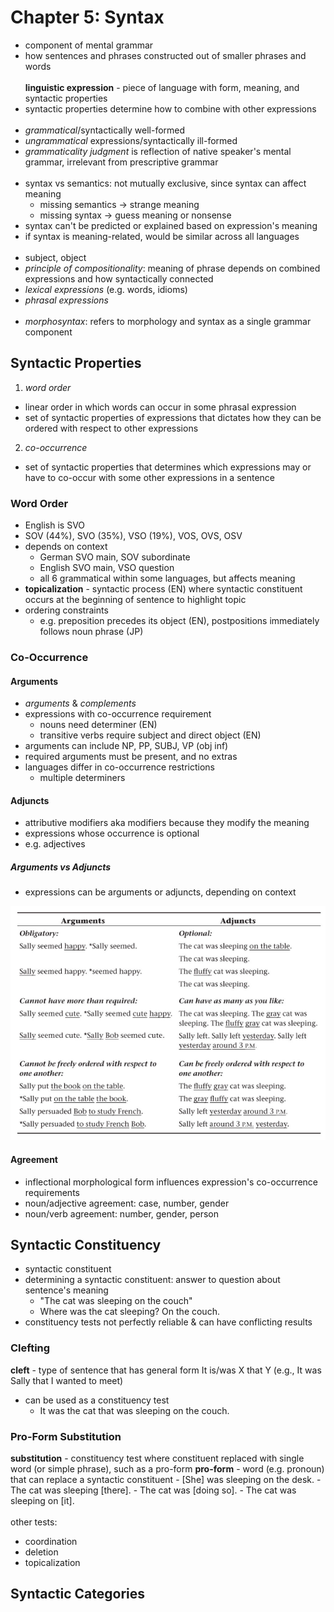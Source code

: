 # Chapter 5: Syntax
- component of mental grammar
- how sentences and phrases constructed out of smaller phrases and words
<br> <br>
**linguistic expression** - piece of language with form, meaning, and syntactic properties
- syntactic properties determine how to combine with other expressions
<br> <br>
- _grammatical_/syntactically well-formed
- _ungrammatical_ expressions/syntactically ill-formed
- _grammaticality judgment_ is reflection of native speaker's mental grammar, irrelevant from prescriptive grammar
<br> <br>
- syntax vs semantics: not mutually exclusive, since syntax can affect meaning
	- missing semantics -> strange meaning
	- missing syntax -> guess meaning or nonsense
- syntax can't be predicted or explained based on expression's meaning
- if syntax is meaning-related, would be similar across all languages
<br> <br>
- subject, object
- _principle of compositionality_: meaning of phrase depends on combined expressions and how syntactically connected
- _lexical expressions_ (e.g. words, idioms)
- _phrasal expressions_
<br> <br>
- _morphosyntax_: refers to morphology and syntax as a single grammar component

## Syntactic Properties
1. _word order_
 - linear order in which words can occur in some phrasal expression
 - set of syntactic properties of expressions that dictates how they can be ordered with respect to other expressions
2. _co-occurrence_
- set of syntactic properties that determines which expressions may or have to co-occur with some other expressions in a sentence

### Word Order
- English is SVO
- SOV (44%), SVO (35%), VSO (19%), VOS, OVS, OSV
- depends on context
	- German SVO main, SOV subordinate
	- English SVO main, VSO question
	- all 6 grammatical within some languages, but affects meaning
- **topicalization** - syntactic process (EN) where syntactic constituent occurs at the beginning of sentence to highlight topic
- ordering constraints
	- e.g. preposition precedes its object (EN), postpositions immediately follows noun phrase (JP)

### Co-Occurrence
#### Arguments
- _arguments_ & _complements_
- expressions with co-occurrence requirement
	- nouns need determiner (EN)
	- transitive verbs require subject and direct object (EN)
- arguments can include NP, PP, SUBJ, VP (obj inf)
- required arguments must be present, and no extras
- languages differ in co-occurrence restrictions
	- multiple determiners

#### Adjuncts
- attributive modifiers aka modifiers because they modify the meaning
- expressions whose occurrence is optional
- e.g. adjectives

##### Arguments vs Adjuncts
- expressions can be arguments or adjuncts, depending on context

![Arguments vs Adjuncts](https://github.com/ey92/notes/blob/master/1101/arguments-vs-adjuncts.png)

#### Agreement
- inflectional morphological form influences expression's co-occurrence requirements
- noun/adjective agreement: case, number, gender
- noun/verb agreement: number, gender, person

## Syntactic Constituency
- syntactic constituent
- determining a syntactic constituent: answer to question about sentence's meaning
	- "The cat was sleeping on the couch"
	- Where was the cat sleeping? On the couch.
- constituency tests not perfectly reliable & can have conflicting results

### Clefting
**cleft** - type of sentence that has general form It is/was X that Y (e.g., It was Sally that I wanted to meet)
- can be used as a constituency test
	- It was the cat that was sleeping on the couch.

### Pro-Form Substitution
**substitution** - constituency test where constituent replaced with single word (or simple phrase), such as a pro-form
**pro-form** - word (e.g. pronoun) that can replace a syntactic constituent
	- [She] was sleeping on the desk.
	- The cat was sleeping [there].
	- The cat was [doing so].
	- The cat was sleeping on [it].
<br> <br>
other tests:
- coordination
- deletion
- topicalization

## Syntactic Categories